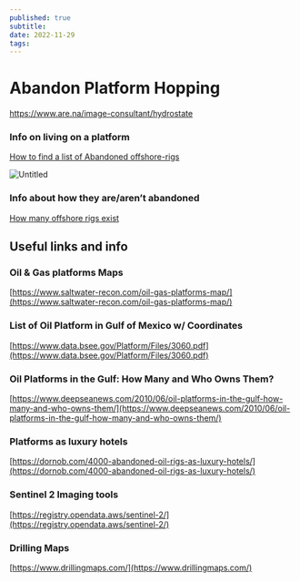 ```yaml
---
published: true
subtitle: 
date: 2022-11-29
tags: 
---
```


# Abandon Platform Hopping

https://www.are.na/image-consultant/hydrostate

### Info on living on a platform

[How to find a list of Abandoned offshore-rigs](https://www.quora.com/How-can-I-find-a-list-of-abandoned-offshore-oil-rigs-and-run-a-sustainable-living-project?share=1)

![Untitled](https://s3-us-west-2.amazonaws.com/secure.notion-static.com/4c05e8a4-0033-4015-bd34-1d6f7452f5d3/Untitled.png)

### Info about how they are/aren’t abandoned

[How many offshore rigs exist](https://www.quora.com/How-many-abandoned-offshore-oil-rigs-are-there-and-what-will-be-done-about-them?share=1)

## Useful links and info

### Oil & Gas platforms Maps

[https://www.saltwater-recon.com/oil-gas-platforms-map/](https://www.saltwater-recon.com/oil-gas-platforms-map/)

### List of Oil Platform in Gulf of Mexico w/ Coordinates

[](https://www.data.bsee.gov/Platform/Files/3060.pdf)[https://www.data.bsee.gov/Platform/Files/3060.pdf](https://www.data.bsee.gov/Platform/Files/3060.pdf)

### ****Oil Platforms in the Gulf: How Many and Who Owns Them?****

[](https://www.deepseanews.com/2010/06/oil-platforms-in-the-gulf-how-many-and-who-owns-them/)[https://www.deepseanews.com/2010/06/oil-platforms-in-the-gulf-how-many-and-who-owns-them/](https://www.deepseanews.com/2010/06/oil-platforms-in-the-gulf-how-many-and-who-owns-them/)

### Platforms as luxury hotels

[](https://dornob.com/4000-abandoned-oil-rigs-as-luxury-hotels/)[https://dornob.com/4000-abandoned-oil-rigs-as-luxury-hotels/](https://dornob.com/4000-abandoned-oil-rigs-as-luxury-hotels/)

### Sentinel 2 Imaging tools

[](https://registry.opendata.aws/sentinel-2/)[https://registry.opendata.aws/sentinel-2/](https://registry.opendata.aws/sentinel-2/)

### Drilling Maps

[](https://www.drillingmaps.com/)[https://www.drillingmaps.com/](https://www.drillingmaps.com/)